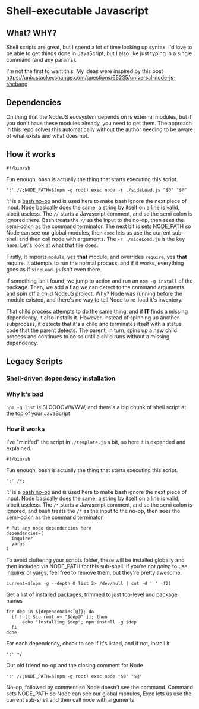 # Shell-executable Javascript

## What? WHY?

Shell scripts are great, but I spend a lot of time looking up syntax. I'd love to be able to get things done in
JavaScript, but I also like just typing in a single command (and any params).

I'm not the first to want this. My ideas were inspired by this post 
https://unix.stackexchange.com/questions/65235/universal-node-js-shebang

## Dependencies
On thing that the NodeJS ecosystem depends on is external modules, but if you don't have these modules already, you
need to get them. The approach in this repo solves this automatically without the author needing to be aware of what
exists and what does not.

## How it works

```
#!/bin/sh
```

Fun enough, bash is actually the thing that starts executing this script.

```
':' //;NODE_PATH=$(npm -g root) exec node -r ./sideLoad.js "$0" "$@"
```

':' is a [bash no-op](https://stackoverflow.com/questions/12404661/what-is-the-use-case-of-noop-in-bash) and is used
here to make bash ignore the next piece of input. Node basically does the same; a string by itself on a line is valid,
albeit useless. The `//` starts a Javascript comment, and so the semi colon is ignored there. Bash treats the `//`
as the input to the no-op, then sees the semi-colon as the command terminator. The next bit is sets NODE_PATH so Node
can see our global modules, then `exec` lets us use the current sub-shell and then call node with arguments. The
`-r ./sideLoad.js` is the key here. Let's look at what that file does.

Firstly, it imports `module`, yes **that** module, and overrides `require`, yes **that** require. It attempts to run the
normal process, and if it works, everything goes as if `sideLoad.js` isn't even there.

If something isn't found, we jump to action and run an `npm -g install` of the package. Then, we add a flag we can
detect to the command arguments and spin off a child NodeJS project. Why? Node was running before the module existed,
and there's no way to tell Node to re-load it's inventory. 

That child process attempts to do the same thing, and if **IT** finds a missing dependency, it also installs it.
However, instead of spinning up another subprocess, it detects that it's a child and terminates itself with a status
code that the parent detects. The parent, in turn, spins up a new child process and continues to do so until a child
runs without a missing dependency.

## Legacy Scripts


### Shell-driven dependency installation

### Why it's bad

`npm -g list` is SLOOOOWWWW, and there's a big chunk of shell script at the top of your JavaScript

### How it works

I've "minifed" the script in `./template.js` a bit, so here it is expanded and explained.

```
#!/bin/sh
```

Fun enough, bash is actually the thing that starts executing this script.

```
':' /*; 
```

':' is a [bash no-op](https://stackoverflow.com/questions/12404661/what-is-the-use-case-of-noop-in-bash) and is used
 here to make bash ignore the next piece of input. Node basically does the same; a string by itself on a line is valid,
 albeit useless. The `/*` starts a Javascript comment, and so the semi colon is ignored, and bash treats the `/*` as the
input to the no-op, then sees the semi-colon as the command terminator.

```
# Put any node dependencies here
dependencies=(
  inquirer
  yargs
)
```

To avoid cluttering your scripts folder, these will be installed globally and then included via NODE_PATH for this 
sub-shell. If you're not going to use [inquirer](https://www.npmjs.com/package/inquirer) or
 [yargs](https://www.npmjs.com/package/yargs), feel free to remove them, but they're pretty awesome.

```
current=$(npm -g --depth 0 list 2> /dev/null | cut -d ' ' -f2)
```

Get a list of installed packages, trimmed to just top-level and package names

```
for dep in ${dependencies[@]}; do 
  if ! [[ $current =~ "$dep@" ]]; then
      echo "Installing $dep"; npm install -g $dep
  fi 
done
```

For each dependency, check to see if it's listed, and if not, install it

```
':' */
```

Our old friend no-op and the closing comment for Node

```
':' //;NODE_PATH=$(npm -g root) exec node "$0" "$@"
```

No-op, followed by comment so Node doesn't see the command. Command sets NODE_PATH so Node can see our global modules,
Exec lets us use the current sub-shell and then call node with arguments

